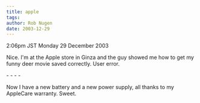 ```yaml
---
title: apple
tags: 
author: Rob Nugen
date: 2003-12-29
---
```


<p class=date>2:06pm JST Monday 29 December 2003</p>

<p>Nice.  I'm at the Apple store in Ginza and the guy showed me how
  to get my funny deer movie saved correctly.  User error.</p>

<p>- - - -</p>

<p>Now I have a new battery and a new power supply, all thanks to my
  AppleCare warranty.  Sweet.</p>
